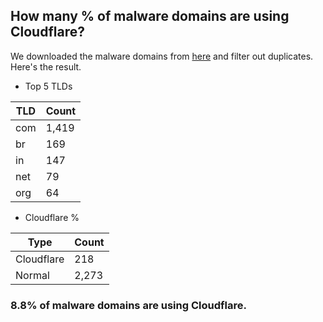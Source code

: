 ## How many % of malware domains are using Cloudflare?


We downloaded the malware domains from [here](https://urlhaus.abuse.ch) and filter out duplicates.
Here's the result.


[//]: # (start replacement)


- Top 5 TLDs

| TLD | Count |
| --- | --- |
| com | 1,419 |
| br | 169 |
| in | 147 |
| net | 79 |
| org | 64 |


- Cloudflare %

| Type | Count |
| --- | --- |
| Cloudflare | 218 |
| Normal | 2,273 |


### 8.8% of malware domains are using Cloudflare.